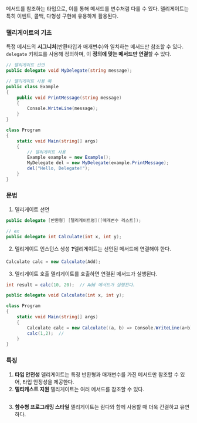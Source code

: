 
메서드를 참조하는 타입으로, 이를 통해 메서드를 변수처럼 다룰 수 있다.
델리게이트는 특히 이벤트, 콜백, 다형성 구현에 유용하게 활용된다.

### 델리게이트의 기초
특정 메서드의 **시그니처**(반환타입과 매개변수)와 일치하는 메서드만 참조할 수 있다.
`delegate` 키워드를 사용해 정의하며, 이 **정의에 맞는 메서드만 연결**할 수 있다.

```csharp
// 델리게이트 선언
public delegate void MyDelegate(string message);

// 델리게이트 사용 예
public class Example
{
    public void PrintMessage(string message)
    {
        Console.WriteLine(message);
    }
}

class Program
{
    static void Main(string[] args)
    {
        // 델리게이트 사용
        Example example = new Example();
        MyDelegate del = new MyDelegate(example.PrintMessage);
        del("Hello, Delegate!");
    }
}
```

### 문법

1. 델리게이트 선언
```csharp
public delegate [반환형] [델리게이트명]([매개변수 리스트]);

// ex
public delegate int Calculate(int x, int y);
```

2. 델리게이트 인스턴스 생성
❓델리게이트는 선언된 메서드에 연결해야 한다. 
```csharp
Calculate calc = new Calculate(Add);
```

3. 델리게이트 호출
델리게이트를 호출하면 연결된 메서드가 실행된다.
```csharp
int result = calc(10, 20);  // Add 메서드가 실행된다.
```

```csharp
public delegate void Calculate(int x, int y);

class Program
{
    static void Main(string[] args)
    {
        Calculate calc = new Calculate((a, b) => Console.WriteLine(a+b));
        calc(1,2);  // 
    }
}
```

### 특징
1. **타입 안전성**
	델리게이트는 특정 반환형과 매개변수를 가진 메서드만 참조할 수 있어, 타입 안정성을 제공한다.
2. **멀티캐스트 지원**
	델리게이트는 여러 메서드를 참조할 수 있다.
```
```
3. **함수형 프로그래밍 스타일**
	델리게이트는 람다와 함께 사용할 때 더욱 간결하고 유연하다.
